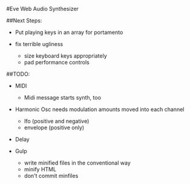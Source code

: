 #Eve Web Audio Synthesizer

##Next Steps:
* Put playing keys in an array for portamento

* fix terrible ugliness
  * size keyboard keys appropriately
  * pad performance controls

##TODO:
* MIDI
  * Midi message starts synth, too

* Harmonic Osc needs modulation amounts moved into each channel
  * lfo (positive and negative)
  * envelope (positive only)

* Delay

* Gulp
  * write minified files in the conventional way
  * minify HTML
  * don't commit minfiles
